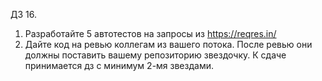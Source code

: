 ДЗ 16.
1. Разработайте 5 автотестов на запросы из https://reqres.in/
2. Дайте код на ревью коллегам из вашего потока. После ревью они должны поставить вашему репозиторию звездочку. К сдаче принимается дз с минимум 2-мя звездами.
